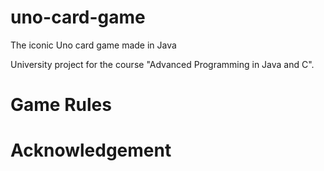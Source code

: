 # uno-card-game
 The iconic Uno card game made in Java

University project for the course "Advanced Programming in Java and C". 

# Game Rules 



# Acknowledgement

